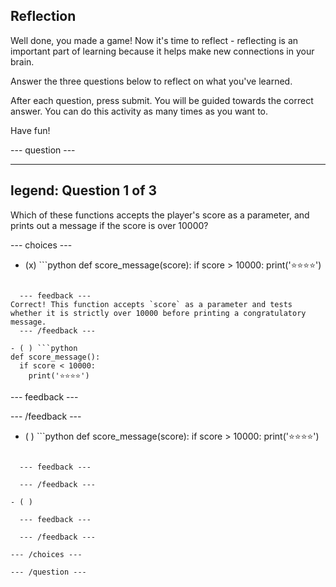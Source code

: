 ## Reflection

Well done, you made a game!  Now it's time to reflect - reflecting is an important part of learning because it helps make new connections in your brain.

Answer the three questions below to reflect on what you've learned.

After each question, press submit. You will be guided towards the correct answer. You can do this activity as many times as you want to.

Have fun!

--- question ---

---
legend: Question 1 of 3
---

Which of these functions accepts the player's score as a parameter, and prints out a message if the score is over 10000?

--- choices ---

- (x) ```python
def score_message(score):
  if score > 10000:
    print('⭐️⭐️⭐️⭐️')
```

  --- feedback ---
Correct! This function accepts `score` as a parameter and tests whether it is strictly over 10000 before printing a congratulatory message.
  --- /feedback ---

- ( ) ```python
def score_message():
  if score < 10000:
    print('⭐️⭐️⭐️⭐️')
```

  --- feedback ---

  --- /feedback ---

- ( ) ```python
def score_message(score):
  if score > 10000:
    print('⭐️⭐️⭐️⭐️')
```

  --- feedback ---

  --- /feedback ---

- ( ) 

  --- feedback ---

  --- /feedback ---

--- /choices ---

--- /question ---
